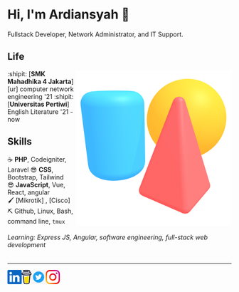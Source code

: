 Hi, I'm Ardiansyah :wave:
===================

Fullstack Developer, Network Administrator, and IT Support.

Life
----

<img align="right" src="scene.png">

:shipit: [**SMK Mahadhika 4 Jakarta**][ur] 
computer network engineering '21 
:shipit: [**Universitas Pertiwi**] English Literature '21 - now

Skills
------

:coffee:         **PHP**, Codeigniter, Laravel 
:sunglasses:     **CSS**, Bootstrap, Tailwind  
:sunglasses:     **JavaScript**, Vue, React, angular   
:paintbrush:     [Mikrotik] , [Cisco]   
:pick:           Github, Linux, Bash, command line, `tmux`

[inkscape]: https://inkscape.org
[spline]: https://spline.design

###### Learning: Express JS, Angular, software engineering, full-stack web development


- - -

<!--<a href="https://novakcgx.me">
    <img height="32" align="left" alt="Website" src="img/icons/personal.png" />
</a>-->

<a href="https://www.linkedin.com/in/ardiansyah-ardiansyah-232144207">
    <img height="32" align="left" alt="LinkedIn" src="linkedin.png" />
</a>

<a href="https://www.buymeacoffee.com/ardiansyah?new=1">
    <img height="32" align="left" alt="Buy Me a Coffee" src="buymeacoffee.png" />
</a>

<a href="https://twitter.com/Ardiansyahh_2?t=cNIPJ9Xj5l1vvyqWKq0RWQ&s=09">
    <img height="32" align="left" alt="Twiter" src="twiter.png" />
</a>

<a href="https://www.instagram.com/ardi.ansyahh3/?next=%2F&hl=id">
    <img height="32" align="left" alt="Instagram" src="instagram.png" />
</a>
